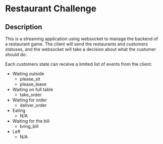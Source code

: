 # Restaurant Challenge

## Description

This is a streaming application using websocket to manage the backend of a restaurant game. The client will send the restaurants and customers statuses, and the websocket will take a decision about what the customer should do:

Each customers state can receive a limited list of events from the client:

* Waiting outside
    - please_sit
    - please_leave
* Waiting on full table
    - take_order
* Waiting for order
    - deliver_order
* Eating
    - N/A
* Waiting for the bill
    - bring_bill
* Left
    - N/A